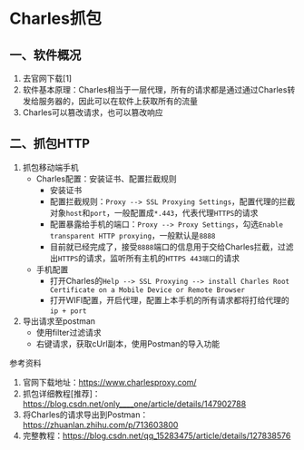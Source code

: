 # Charles抓包

## 一、软件概况
1. 去官网下载[1]
2. 软件基本原理：Charles相当于一层代理，所有的请求都是通过通过Charles转发给服务器的，因此可以在软件上获取所有的流量
3. Charles可以篡改请求，也可以篡改响应

## 二、抓包HTTP
1. 抓包移动端手机
   - Charles配置：安装证书、配置拦截规则
     - 安装证书
     - 配置拦截规则：`Proxy --> SSL Proxying Settings`，配置代理的拦截对象`host`和`port`，一般配置成`*.443`，代表代理`HTTPS`的请求
     - 配置暴露给手机的端口：`Proxy --> Proxy Settings`，勾选`Enable transparent HTTP proxying`，一般默认是`8888`
     - 目前就已经完成了，接受`8888`端口的信息用于交给Charles拦截，过滤出`HTTPS`的请求，监听所有主机的`HTTPS 443端口`的请求
   - 手机配置
     - 打开Charles的`Help --> SSL Proxying --> install Charles Root Certificate on a Mobile Device or Remote Browser`
     - 打开WIFI配置，开启代理，配置上本手机的所有请求都将打给代理的`ip + port`
2. 导出请求至postman
   - 使用filter过滤请求
   - 右键请求，获取cUrl副本，使用Postman的导入功能

参考资料
1. 官网下载地址：https://www.charlesproxy.com/
2. 抓包详细教程[推荐]：https://blog.csdn.net/only____one/article/details/147902788
3. 将Charles的请求导出到Postman：https://zhuanlan.zhihu.com/p/713603800
4. 完整教程：https://blog.csdn.net/qq_15283475/article/details/127838576



